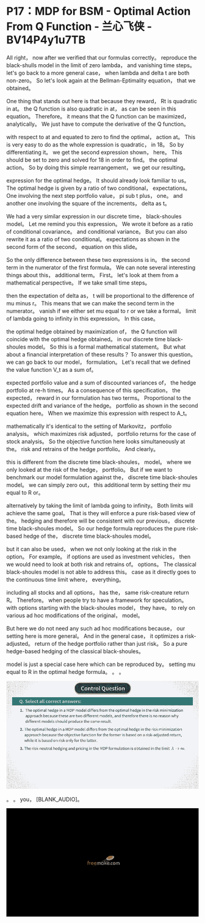 # P17：MDP for BSM - Optimal Action From Q Function - 兰心飞侠 - BV14P4y1u7TB

 All right， now after we verified that our formulas correctly。 reproduce the black-shulls model in the limit of zero lambda， and vanishing time steps。 let's go back to a more general case， when lambda and delta t are both non-zero。 So let's look again at the Bellman-Eptimality equation， that we obtained。

 One thing that stands out here is that because they reward， Rt is quadratic in at。 the Q function is also quadratic in at， as can be seen in this equation。 Therefore。 it means that the Q function can be maximized， analytically。 We just have to compute the derivative of the Q function。

 with respect to at and equated to zero to find the optimal， action at。 This is very easy to do as the whole expression is quadratic， in 18。 So by differentiating it。 we get the second expression shown， here。 This should be set to zero and solved for 18 in order to find。 the optimal action。 So by doing this simple rearrangement， we get our resulting。

 expression for the optimal hedge。 It should already look familiar to us。 The optimal hedge is given by a ratio of two conditional， expectations。 One involving the next step portfolio value， pi sub t plus， one。 and another one involving the square of the increments， delta as t。

 We had a very similar expression in our discrete time， black-shoules model。 Let me remind you this expression。 We wrote it before as a ratio of conditional covariance。 and conditional variance。 But you can also rewrite it as a ratio of two conditional。 expectations as shown in the second form of the second， equation on this slide。

 So the only difference between these two expressions is in。 the second term in the numerator of the first formula。 We can note several interesting things about this， additional term。 First。 let's look at them from a mathematical perspective。 If we take small time steps。

 then the expectation of delta as， t will be proportional to the difference of mu minus r。 This means that we can make the second term in the numerator。 vanish if we either set mu equal to r or we take a formal。 limit of lambda going to infinity in this expression。 In this case。

 the optimal hedge obtained by maximization of， the Q function will coincide with the optimal hedge obtained。 in our discrete time black-shoules model。 So this is a formal mathematical statement。 But what about a financial interpretation of these results？ To answer this question。 we can go back to our model， formulation。 Let's recall that we defined the value function V_t as a sum of。

 expected portfolio value and a sum of discounted variances of， the hedge portfolio at re-h times。 As a consequence of this specification， the expected， reward in our formulation has two terms。 Proportional to the expected drift and variance of the hedge。 portfolio as shown in the second equation here。 When we maximize this expression with respect to A_t。

 mathematically it's identical to the setting of Markovitz， portfolio analysis。 which maximizes risk adjusted， portfolio returns for the case of stock analysis。 So the objective function here looks simultaneously at the。 risk and retrains of the hedge portfolio。 And clearly。

 this is different from the discrete time black-shoules， model。 where we only looked at the risk of the hedge， portfolio。 But if we want to benchmark our model formulation against the， discrete time black-shoules model。 we can simply zero out， this additional term by setting their mu equal to R or。

 alternatively by taking the limit of lambda going to infinity。 Both limits will achieve the same goal。 That is they will enforce a pure risk-based view of the。 hedging and therefore will be consistent with our previous， discrete time black-shoules model。 So our hedge formula reproduces the pure risk-based hedge of the， discrete time black-shoules model。

 but it can also be used， when we not only looking at the risk in the option。 For example。 if options are used as investment vehicles， then we would need to look at both risk and retrains of。 options。 The classical black-shoules model is not able to address this。 case as it directly goes to the continuous time limit where， everything。

 including all stocks and all options， has the， same risk-creature return R。 Therefore。 when people try to have a framework for speculation。 with options starting with the black-shoules model， they have。 to rely on various ad hoc modifications of the original， model。

 But here we do not need any such ad hoc modifications because， our setting here is more general。 And in the general case， it optimizes a risk-adjusted。 return of the hedge portfolio rather than just risk。 So a pure hedge-based hedging of the classical black-shoules。

 model is just a special case here which can be reproduced by。 setting mu equal to R in the optimal hedge formula。 。 。

![](img/d57037930e994e9b3e649ab1c5c21ebf_1.png)

 。 。 you， [BLANK_AUDIO]。

![](img/d57037930e994e9b3e649ab1c5c21ebf_3.png)